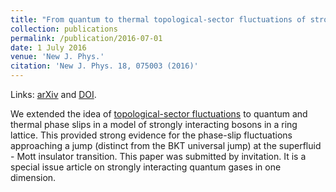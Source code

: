 ```yaml
---
title: "From quantum to thermal topological-sector fluctuations of strongly interacting bosons in a ring lattice"
collection: publications
permalink: /publication/2016-07-01
date: 1 July 2016
venue: 'New J. Phys.'
citation: 'New J. Phys. 18, 075003 (2016)'
---
```


Links: [arXiv](https://arxiv.org/abs/1602.06247) and [DOI](http://doi.org/10.1088/1367-2630/18/7/075003).

We extended the idea of [topological-sector fluctuations](_publications/2015-04-10.md) to quantum and thermal phase slips in a model of strongly interacting bosons in a ring lattice. This provided strong evidence for the phase-slip fluctuations approaching a jump (distinct from the BKT universal jump) at the superfluid - Mott insulator transition. This paper was submitted by invitation. It is a special issue article on strongly interacting quantum gases in one dimension.
